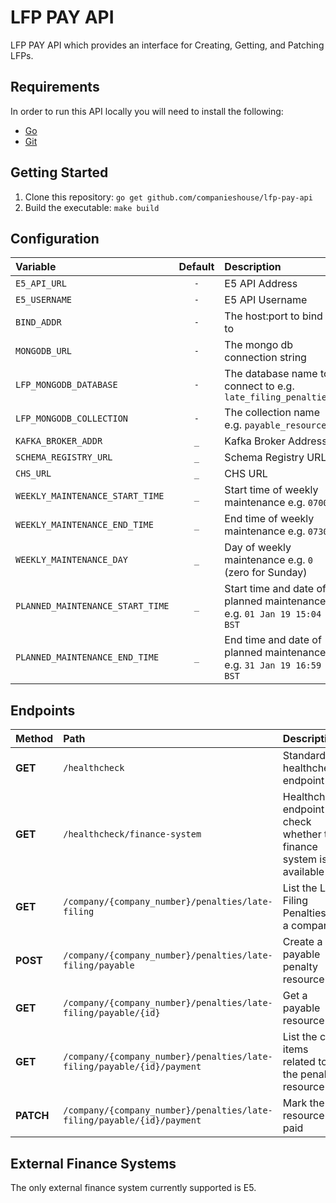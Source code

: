 # LFP PAY API

LFP PAY API which provides an interface for Creating, Getting, and Patching LFPs.

## Requirements
In order to run this API locally you will need to install the following:

- [Go](https://golang.org/doc/install)
- [Git](https://git-scm.com/downloads)

## Getting Started
1. Clone this repository: `go get github.com/companieshouse/lfp-pay-api`
1. Build the executable: `make build`

## Configuration
Variable                         | Default | Description
:--------------------------------|:-------:|:-----------
`E5_API_URL`                     | `-`     | E5 API Address
`E5_USERNAME`                    | `-`     | E5 API Username
`BIND_ADDR`                      | `-`     | The host:port to bind to
`MONGODB_URL`                    | `-`     | The mongo db connection string
`LFP_MONGODB_DATABASE`           | `-`     | The database name to connect to e.g. `late_filing_penalties`
`LFP_MONGODB_COLLECTION`         | `-`     | The collection name e.g. `payable_resources`
`KAFKA_BROKER_ADDR`              | `_`     | Kafka Broker Address
`SCHEMA_REGISTRY_URL`            | `_`     | Schema Registry URL
`CHS_URL`                        | `_`     | CHS URL
`WEEKLY_MAINTENANCE_START_TIME`  | `_`     | Start time of weekly maintenance e.g. `0700`
`WEEKLY_MAINTENANCE_END_TIME`    | `_`     | End time of weekly maintenance e.g. `0730`
`WEEKLY_MAINTENANCE_DAY`         | `_`     | Day of weekly maintenance e.g. `0` (zero for Sunday)
`PLANNED_MAINTENANCE_START_TIME` | `_`     | Start time and date of planned maintenance e.g. `01 Jan 19 15:04 BST`
`PLANNED_MAINTENANCE_END_TIME`   | `_`     | End time and date of planned maintenance e.g. `31 Jan 19 16:59 BST`

## Endpoints
Method    | Path                                                                   | Description
:---------|:-----------------------------------------------------------------------|:-----------
**GET**   | `/healthcheck`                                                         | Standard healthcheck endpoint
**GET**   | `/healthcheck/finance-system`                                          | Healthcheck endpoint to check whether the finance system is available
**GET**   | `/company/{company_number}/penalties/late-filing`                      | List the Late Filing Penalties for a company
**POST**  | `/company/{company_number}/penalties/late-filing/payable`              | Create a payable penalty resource
**GET**   | `/company/{company_number}/penalties/late-filing/payable/{id}`         | Get a payable resource
**GET**   | `/company/{company_number}/penalties/late-filing/payable/{id}/payment` | List the cost items related to the penalty resource
**PATCH** | `/company/{company_number}/penalties/late-filing/payable/{id}/payment` | Mark the resource as paid

## External Finance Systems
The only external finance system currently supported is E5.

